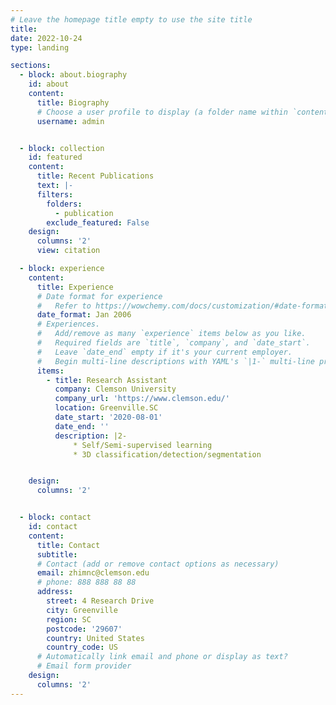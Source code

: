 ```yaml
---
# Leave the homepage title empty to use the site title
title:
date: 2022-10-24
type: landing

sections:
  - block: about.biography
    id: about
    content:
      title: Biography
      # Choose a user profile to display (a folder name within `content/authors/`)
      username: admin


  - block: collection
    id: featured
    content:
      title: Recent Publications
      text: |-
      filters:
        folders:
          - publication
        exclude_featured: False
    design:
      columns: '2'
      view: citation

  - block: experience
    content:
      title: Experience
      # Date format for experience
      #   Refer to https://wowchemy.com/docs/customization/#date-format
      date_format: Jan 2006
      # Experiences.
      #   Add/remove as many `experience` items below as you like.
      #   Required fields are `title`, `company`, and `date_start`.
      #   Leave `date_end` empty if it's your current employer.
      #   Begin multi-line descriptions with YAML's `|1-` multi-line prefix.
      items:
        - title: Research Assistant
          company: Clemson University
          company_url: 'https://www.clemson.edu/'
          location: Greenville.SC
          date_start: '2020-08-01'
          date_end: ''
          description: |2-
              * Self/Semi-supervised learning
              * 3D classification/detection/segmentation


    design:
      columns: '2'


  - block: contact
    id: contact
    content:
      title: Contact
      subtitle:
      # Contact (add or remove contact options as necessary)
      email: zhimnc@clemson.edu
      # phone: 888 888 88 88
      address:
        street: 4 Research Drive
        city: Greenville
        region: SC
        postcode: '29607'
        country: United States
        country_code: US
      # Automatically link email and phone or display as text?
      # Email form provider
    design:
      columns: '2'
---
```

